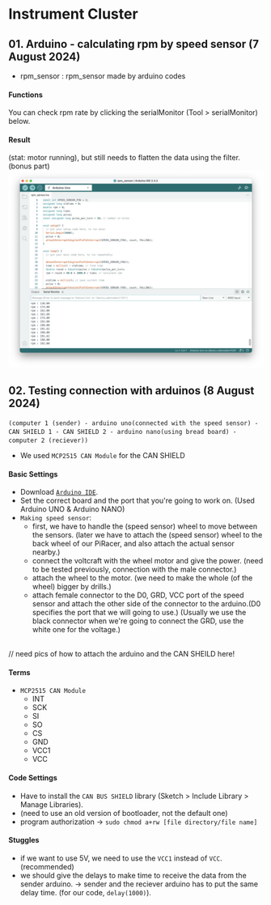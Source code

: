 # Instrument Cluster
## 01. Arduino - calculating rpm by speed sensor (7 August 2024) 
- rpm_sensor
: rpm_sensor made by arduino codes

#### Functions
You can check rpm rate by clicking the serialMonitor (Tool > serialMonitor) below.

#### Result
(stat: motor running), but still needs to flatten the data using the filter. (bonus part)
![serialMonitor](README/result.png)

## 02. Testing connection with arduinos (8 August 2024) 
`(computer 1 (sender) - arduino uno(connected with the speed sensor) - CAN SHIELD 1 - CAN SHIELD 2 - arduino nano(using bread board) - computer 2 (reciever))`
- We used `MCP2515 CAN Module` for the CAN SHIELD 
                                  
#### Basic Settings
- Download [`Arduino IDE`](https://www.arduino.cc/en/software).
- Set the correct board and the port that you're going to work on. (Used Arduino UNO & Arduino NANO)
- `Making speed sensor`: 
  - first, we have to handle the (speed sensor) wheel to move between the sensors. (later we have to attach the (speed sensor) wheel to the back wheel of our PiRacer, and also attach the actual sensor nearby.)
  - connect the voltcraft with the wheel motor and give the power. (need to be tested previously, connection with the male connector.)
  - attach the wheel to the motor. (we need to make the whole (of the wheel) bigger by drills.)
  - attach female connector to the D0, GRD, VCC port of the speed sensor and attach the other side of the connector to the arduino.(D0 specifies the port that we will going to use.) (Usually we use the black connector when we're going to connect the GRD, use the white one for the voltage.)

</br> // need pics of how to attach the arduino and the CAN SHEILD here!
 
#### Terms
- `MCP2515 CAN Module`
  - INT
  - SCK
  - SI
  - SO
  - CS
  - GND
  - VCC1
  - VCC

#### Code Settings
- Have to install the `CAN BUS SHIELD` library (Sketch > Include Library > Manage Libraries).
- (need to use an old version of bootloader, not the default one)
- program authorization -> `sudo chmod a+rw [file directory/file name]`

#### Stuggles
- if we want to use 5V, we need to use the `VCC1` instead of `VCC`. (recommended)
- we should give the delays to make time to receive the data from the sender arduino. -> sender and the reciever arduino has to put the same delay time. (for our code, `delay(1000)`).

